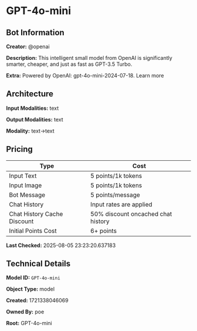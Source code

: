 # GPT-4o-mini

## Bot Information

**Creator:** @openai

**Description:** This intelligent small model from OpenAI is significantly smarter, cheaper, and just as fast as GPT-3.5 Turbo.

**Extra:** Powered by OpenAI: gpt-4o-mini-2024-07-18. Learn more


## Architecture

**Input Modalities:** text

**Output Modalities:** text

**Modality:** text->text


## Pricing

| Type | Cost |
|------|------|
| Input Text | 5 points/1k tokens |
| Input Image | 5 points/1k tokens |
| Bot Message | 5 points/message |
| Chat History | Input rates are applied |
| Chat History Cache Discount | 50% discount oncached chat history |
| Initial Points Cost | 6+ points |

**Last Checked:** 2025-08-05 23:23:20.637183


## Technical Details

**Model ID:** `GPT-4o-mini`

**Object Type:** model

**Created:** 1721338046069

**Owned By:** poe

**Root:** GPT-4o-mini
